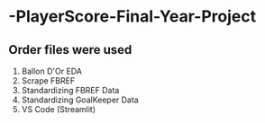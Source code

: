 # -PlayerScore-Final-Year-Project

## Order files were used

1. Ballon D'Or EDA
2. Scrape FBREF
3. Standardizing FBREF Data
4. Standardizing GoalKeeper Data
5. VS Code (Streamlit)

